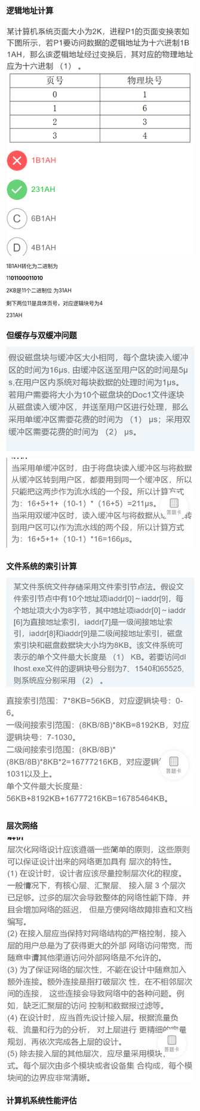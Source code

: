 ## 逻辑地址计算

![image-20240907161543630](https://raw.githubusercontent.com/PeipengWang/picture/master/examimage-20240907161543630.png)

1B1AH转化为二进制为

11**01100011010**  

2KB是11个二进制位 为31AH

剩下两位11是具体页号，对应逻辑块号为4

231AH

## 但缓存与双缓冲问题

![image-20240907163505218](https://raw.githubusercontent.com/PeipengWang/picture/master/examimage-20240907163505218.png)

![image-20240907163549213](./assets/image-20240907163549213.png)

## 文件系统的索引计算

![image-20240907163726259](https://raw.githubusercontent.com/PeipengWang/picture/master/examimage-20240907163726259.png)

![image-20240907163825715](./assets/image-20240907163825715.png)

## 层次网络

![image-20240907163938757](https://raw.githubusercontent.com/PeipengWang/picture/master/examimage-20240907163938757.png)

## 计算机系统性能评估